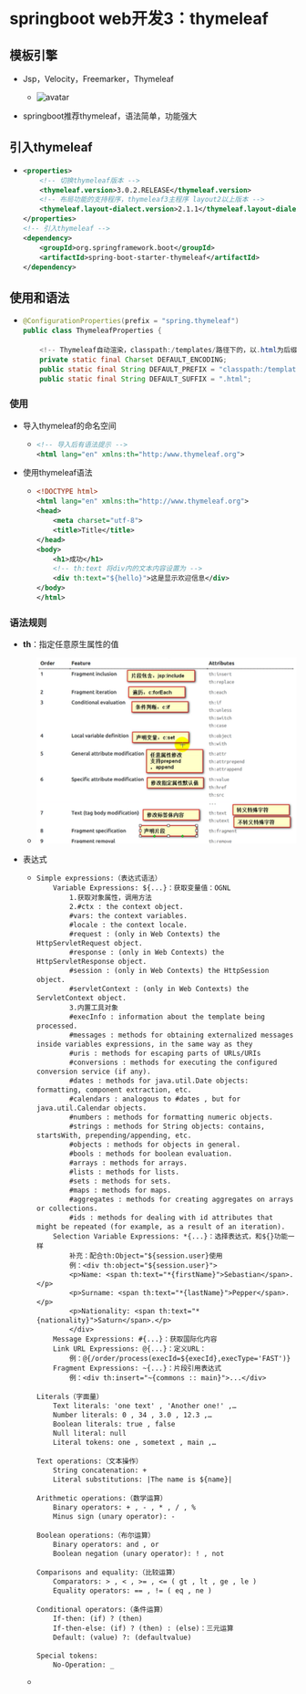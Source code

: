 # springboot web开发3：thymeleaf



## 模板引擎

* Jsp，Velocity，Freemarker，Thymeleaf
  * ![avatar](H:\markdown笔记\SpringBoot框架\图片引用\15839491-e1448ac7b37f36e6.png)

* springboot推荐thymeleaf，语法简单，功能强大



## 引入thymeleaf

* ```xml
  <properties>
      <!-- 切换thymeleaf版本 -->
      <thymeleaf.version>3.0.2.RELEASE</thymeleaf.version>
      <!-- 布局功能的支持程序，thymeleaf3主程序 layout2以上版本 -->
      <thymeleaf.layout-dialect.version>2.1.1</thymeleaf.layout-dialect.version>
  </properties>
  <!-- 引入thymeleaf -->
  <dependency>
      <groupId>org.springframework.boot</groupId>
      <artifactId>spring-boot-starter-thymeleaf</artifactId>
  </dependency>
  ```



## 使用和语法

* ```java
  @ConfigurationProperties(prefix = "spring.thymeleaf")
  public class ThymeleafProperties {
      
      <!-- Thymeleaf自动渲染，classpath:/templates/路径下的，以.html为后缀的文件 -->
      private static final Charset DEFAULT_ENCODING;
      public static final String DEFAULT_PREFIX = "classpath:/templates/";
      public static final String DEFAULT_SUFFIX = ".html";
  ```

### 使用

* 导入thymeleaf的命名空间

  * ```xml
    <!-- 导入后有语法提示 -->
    <html lang="en" xmlns:th="http:/www.thymeleaf.org">
    ```

* 使用thymeleaf语法

  * ```xml
    <!DOCTYPE html>
    <html lang="en" xmlns:th="http://www.thymeleaf.org">
    <head>
        <meta charset="utf-8">
        <title>Title</title>
    </head>
    <body>
        <h1>成功</h1>
        <!-- th:text 将div内的文本内容设置为 -->
        <div th:text="${hello}">这是显示欢迎信息</div>
    </body>
    </html>
    ```

### 语法规则

* **th**：指定任意原生属性的值

  * ![avatar](图片引用\Snipaste_2020-04-19_11-41-45.png)

* 表达式

  * ```properties
    Simple expressions:（表达式语法）
        Variable Expressions: ${...}：获取变量值：OGNL
        	1.获取对象属性，调用方法
        	2.#ctx : the context object.
            #vars: the context variables.
            #locale : the context locale.
            #request : (only in Web Contexts) the HttpServletRequest object.
            #response : (only in Web Contexts) the HttpServletResponse object.
            #session : (only in Web Contexts) the HttpSession object.
            #servletContext : (only in Web Contexts) the ServletContext object.
            3.内置工具对象
            #execInfo : information about the template being processed.
            #messages : methods for obtaining externalized messages inside variables expressions, in the same way as they
            #uris : methods for escaping parts of URLs/URIs
            #conversions : methods for executing the configured conversion service (if any).
            #dates : methods for java.util.Date objects: formatting, component extraction, etc.
            #calendars : analogous to #dates , but for java.util.Calendar objects.
            #numbers : methods for formatting numeric objects.
            #strings : methods for String objects: contains, startsWith, prepending/appending, etc.
            #objects : methods for objects in general.
            #bools : methods for boolean evaluation.
            #arrays : methods for arrays.
            #lists : methods for lists.
            #sets : methods for sets.
            #maps : methods for maps.
            #aggregates : methods for creating aggregates on arrays or collections.
            #ids : methods for dealing with id attributes that might be repeated (for example, as a result of an iteration).
        Selection Variable Expressions: *{...}：选择表达式，和${}功能一样
        	补充：配合th:Object="${session.user}使用
        	例：<div th:object="${session.user}">
            <p>Name: <span th:text="*{firstName}">Sebastian</span>.</p>
            <p>Surname: <span th:text="*{lastName}">Pepper</span>.</p>
            <p>Nationality: <span th:text="*{nationality}">Saturn</span>.</p>
            </div>
        Message Expressions: #{...}：获取国际化内容
        Link URL Expressions: @{...}：定义URL：
        	例：@{/order/process(execId=${execId},execType='FAST')}
        Fragment Expressions: ~{...}：片段引用表达式
        	例：<div th:insert="~{commons :: main}">...</div>
        	
    Literals（字面量）
        Text literals: 'one text' , 'Another one!' ,…
        Number literals: 0 , 34 , 3.0 , 12.3 ,…
        Boolean literals: true , false
        Null literal: null
        Literal tokens: one , sometext , main ,…
        
    Text operations:（文本操作）
        String concatenation: +
        Literal substitutions: |The name is ${name}|
        
    Arithmetic operations:（数学运算）
        Binary operators: + , - , * , / , %
        Minus sign (unary operator): -
        
    Boolean operations:（布尔运算）
        Binary operators: and , or
        Boolean negation (unary operator): ! , not
        
    Comparisons and equality:（比较运算）
        Comparators: > , < , >= , <= ( gt , lt , ge , le )
        Equality operators: == , != ( eq , ne )
        
    Conditional operators:（条件运算）
        If-then: (if) ? (then)
        If-then-else: (if) ? (then) : (else)：三元运算
        Default: (value) ?: (defaultvalue)
        
    Special tokens:
        No-Operation: _
    ```

  * 